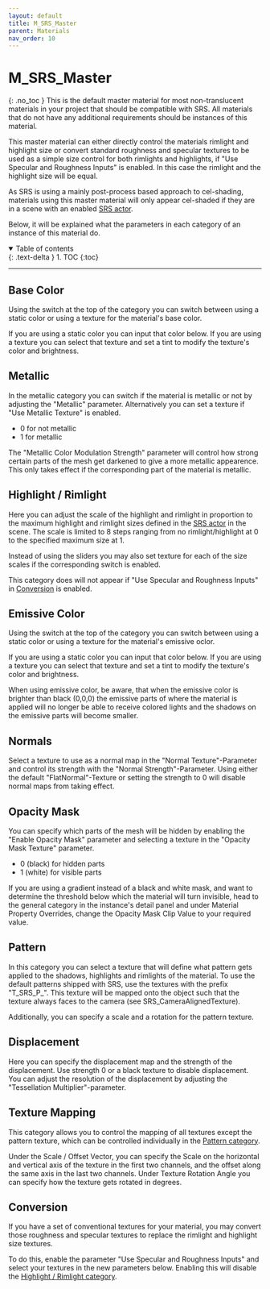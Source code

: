 ```yaml
---
layout: default
title: M_SRS_Master 
parent: Materials
nav_order: 10
---
```


# M_SRS_Master
{: .no_toc }
This is the default master material for most non-translucent materials in your project that should be compatible with SRS. All materials that do not have any additional requirements should be instances of this material.

This master material can either directly control the materials rimlight and highlight size or convert standard roughness and specular textures to be used as a simple size control for both rimlights and highlights, if "Use Specular and Roughness Inputs" is enabled. In this case the rimlight and the highlight size will be equal.

As SRS is using a mainly post-process based approach to cel-shading, materials using this master material will only appear cel-shaded if they are in a scene with an enabled [SRS actor](../Blueprints/BP_StylizedRenderingSystem.md).

Below, it will be explained what the parameters in each category of an instance of this material do.

<details open markdown="block">
  <summary>
    Table of contents
  </summary>
  {: .text-delta }
1. TOC
{:toc}
</details>

---

## Base Color
Using the switch at the top of the  category you can switch between using a static color or using a texture for the material's base color.

If you are using a static color you can input that color below.
If you are using a texture you can select that texture and set a tint to modify the texture's color and brightness.

## Metallic
In the metallic category you can switch if the material is metallic or not by adjusting the "Metallic" parameter. Alternatively you can set a texture if "Use Metallic Texture" is enabled.

- 0 for not metallic
- 1 for metallic

The "Metallic Color Modulation Strength" parameter will control how strong certain parts of the mesh get darkened to give a more metallic appearence. This only takes effect if the corresponding part of the material is metallic.

## Highlight / Rimlight
Here you can adjust the scale of the highlight and rimlight in proportion to the maximum highlight and rimlight sizes defined in the [SRS actor](../Blueprints/BP_StylizedRenderingSystem.md) in the scene. The scale is limited to 8 steps ranging from no rimlight/highlight at 0 to the specified maximum size at 1.

Instead of using the sliders you may also set texture for each of the size scales if the corresponding switch is enabled.

This category does will not appear if "Use Specular and Roughness Inputs" in [Conversion](#conversion) is enabled.

## Emissive Color
Using the switch at the top of the  category you can switch between using a static color or using a texture for the material's emissive oclor.

If you are using a static color you can input that color below.
If you are using a texture you can select that texture and set a tint to modify the texture's color and brightness.

When using emissive color, be aware, that when the emissive color is brighter than black (0,0,0) the emissive parts of where the material is applied will no longer be able to receive colored lights and the shadows on the emissive parts will become smaller.

## Normals
Select a texture to use as a normal map in the "Normal Texture"-Parameter and control its strength with the "Normal Strength"-Parameter.
Using either the default "FlatNormal"-Texture or setting the strength to 0 will disable normal maps from taking effect.

## Opacity Mask
You can specify which parts of the mesh will be hidden by enabling the "Enable Opacity Mask" parameter and selecting a texture in the "Opacity Mask Texture" parameter.
- 0 (black) for hidden parts
- 1 (white) for visible parts

If you are using a gradient instead of a black and white mask, and want to determine the threshold below which the material will turn invisible, head to the general category in the instance's detail panel and under Material Property Overrides, change the Opacity Mask Clip Value to your required value.

## Pattern
In this category you can select a texture that will define what pattern gets applied to the shadows, highlights and rimlights of the material. To use the default patterns shipped with SRS, use the textures with the prefix "T_SRS_P_". This texture will be mapped onto the object such that the texture always faces to the camera (see SRS_CameraAlignedTexture).

Additionally, you can specify a scale and a rotation for the pattern texture.

## Displacement
Here you can specify the displacement map and the strength of the displacement. Use strength 0 or a black texture to disable displacement.
You can adjust the resolution of the displacement by adjusting the "Tessellation Multiplier"-parameter.

## Texture Mapping
This category allows you to control the mapping of all textures except the pattern texture, which can be controlled individually in the [Pattern category](#pattern).

Under the Scale / Offset Vector, you can specify the Scale on the horizontal and vertical axis of the texture in the first two channels, and the offset along the same axis in the last two channels. Under Texture Rotation Angle you can specify how the texture gets rotated in degrees.

## Conversion
If you have a set of conventional textures for your material, you may convert those roughness and specular textures to replace the rimlight and highlight size textures.

To do this, enable the parameter "Use Specular and Roughness Inputs" and select your textures in the new parameters below. Enabling this will disable the [Highlight / Rimlight category](#highlight--rimlight).
